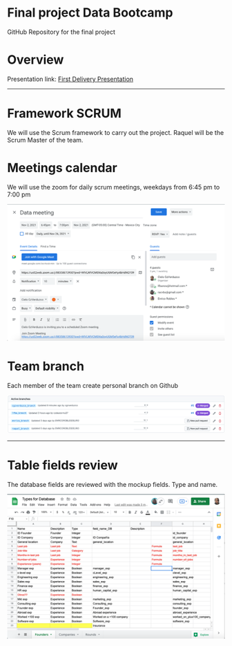 # Final project Data Bootcamp
GitHub Repository for the final project

# Overview
Presentation link: 
[First Delivery Presentation](https://docs.google.com/presentation/d/1K-likYbv1rm9tx0FUCvtPsFVDtoFoNSIyFht_ey9abI/edit?usp=sharing)

__________

# Framework SCRUM
We will use the Scrum framework to carry out the project. Raquel will be the Scrum Master of the team.


# Meetings calendar
We will use the zoom for daily scrum meetings, weekdays from 6:45 pm to 7:00 pm

![alt text](Resources/meeting.png)


# Team branch
Each member of the team create personal branch on Github

![alt text](Resources/branch.png)

______________

# Table fields review
The database fields are reviewed with the mockup fields. Type and name.

![alt text](Resources/review1.png)